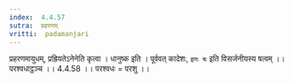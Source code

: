 ```yaml
---
index:  4.4.57
sutra:  प्रहरणम्
vritti:  padamanjari
---
```


प्रहरणमायुधम्, प्रह्रियतेऽनेनेति कृत्वा । धानुष्क इति । पूर्ववत् कादेशः, `इणः षः` इति विसर्जनीयस्य षत्वम् ।।
परश्वधाट्ठञ्च ।। 4.4.58 ।। 
परश्वधः = परशु ।।
